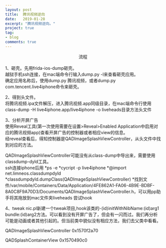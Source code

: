 ```yaml
---
layout: post
title:  腾讯视频逆向
date:   2019-01-28
excerpt: "腾讯视频逆向。"
project: true
tag:
- blog
comments: true
---
```

<center>流程</center><br>
1、砸壳。先用frida-ios-dump砸壳。<br>
越狱手机ssh连接，在mac端命令行输入dump.py -l来查看砸壳应用。<br>
确定应用名称后，使用dump.py 腾讯视频，或者dump.py com.tencent.live4iphone命令来砸壳。<br>

2、得到头文件。<br>
将腾讯视频.ipa文件解压，进入腾讯视频.app同级目录，在mac端命令行使用class-dump -H live4iphone.app/live4iphone -o liveheads目录方法头文件<br>

3、分析开屏广告<br>
使用Reveal工具(第一次使用需要在设置>Reveal>Enabled Application中启用对应的腾讯视频app)查看开屏广告的控制器或者相应view的信息。<br>
经reveal查看后，得知控制器是QADImageSplashViewController，从头文件中找到对应的方法。<br>

QADImageSplashViewController可能没有从class-dump中导出来，需要使用classdump-dyld工具。 <br>
ssh连接iphone后用
*ps -e
*cycript -p live4iphone 
*@import net.limneos.classdumpdyld
*classdumpdyld.dumpClass(QADImageSplashViewController)
*找到文件/var/mobile/Containers/Data/Application/4FE862A1-FA06-4B9E-BDBF-8A0C8F9A70D3/Documents/QADImageSplashViewController.h，可以用pp助手将其拖放到mac文件夹liveheads
尝试hook

4、tweak
nic.pl新建一个tweak项目,hook该类的-(id)initWithNibName:(id)arg1 bundle:(id)arg2方法。可以看到没有开屏广告了，但会有一闪而过。我们再分析可能是动画或者其他引起的。但当前类中貌似没有相应方法，我们去父类中看看。









QADImageSplashViewController   0x1570f2a70

QADSplashContainerView    0x1570490c0


